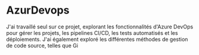 # AzurDevops
J'ai travaillé seul sur ce projet, explorant les fonctionnalités d'Azure DevOps pour gérer les projets, les pipelines CI/CD, les tests automatisés et les déploiements. J'ai également exploré les différentes méthodes de gestion de code source, telles que Gi
